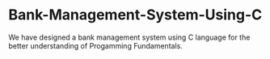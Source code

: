 # Bank-Management-System-Using-C
We have designed a bank management system using C language for the better understanding of Progamming Fundamentals.
